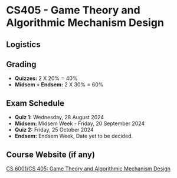 # CS405 - Game Theory and Algorithmic Mechanism Design

## Logistics

## Grading

- **Quizzes:** 2 X 20% = 40%
- **Midsem + Endsem:** 2 X 30% = 60%

## Exam Schedule

- **Quiz 1:** Wednesday, 28 August 2024
- **Midsem:** Midsem Week - Friday, 20 September 2024
- **Quiz 2:** Friday, 25 October 2024
- **Endsem:** Endsem Week, Date yet to be decided.

## Course Website (if any)

[CS 6001/CS 405: Game Theory and Algorithmic Mechanism Design](https://www.cse.iitb.ac.in/~swaprava/cs6001_07_2024.html)


